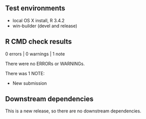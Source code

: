 ## Test environments
* local OS X install, R 3.4.2
* win-builder (devel and release)

## R CMD check results

0 errors | 0 warnings | 1 note

There were no ERRORs or WARNINGs.

There was 1 NOTE:

* New submission

## Downstream dependencies

This is a new release, so there are no downstream dependencies.
